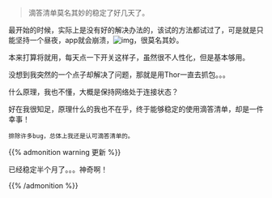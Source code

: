 
<!--more-->

> 滴答清单莫名其妙的稳定了好几天了。

最开始的时候，实际上是没有好的解决办法的，该试的方法都试过了，可是就是只能坚持一个昼夜，app就会崩溃，![img](https://cdn.jsdelivr.net/gh/lv4lv/img/img/20200404073621.png)，很莫名其妙。

本来打算将就用，每天点一下开关这样子，虽然很不人性化，但是基本够用。

没想到我突然的一个点子却解决了问题，那就是用Thor一直去抓包。。。

什么原理，我也不懂，大概是保持网络处于连接状态？

好在我很知足，原理什么的我也不在乎，终于能够稳定的使用滴答清单，却是一件幸事！

`排除许多bug，总体上我还是认可滴答清单的。`

{{% admonition warning 更新 %}}

已经稳定半个月了。。。神奇啊！

{{% /admonition %}}

